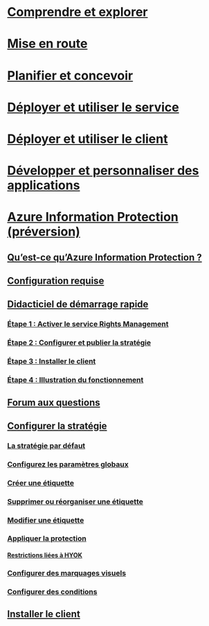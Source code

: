 # [Comprendre et explorer](/rights-management/understand-explore/azure-rights-management)
# [Mise en route](/rights-management/get-started/requirements-azure-rms)
# [Planifier et concevoir](/rights-management/plan-design/deployment-roadmap)
# [Déployer et utiliser le service](/rights-management/deploy-use/activate-service)
# [Déployer et utiliser le client](/rights-management/rms-client/use-client)
# [Développer et personnaliser des applications](/rights-management/develop/developers-guide)
# [Azure Information Protection (préversion)](what-is-information-protection.md)
## [Qu’est-ce qu’Azure Information Protection ?](what-is-information-protection.md)
## [Configuration requise](requirements-azure-infoprotect.md)
## [Didacticiel de démarrage rapide](infoprotect-quick-start-tutorial.md)
### [Étape 1 : Activer le service Rights Management](infoprotect-tutorial-step1.md)
### [Étape 2 : Configurer et publier la stratégie](infoprotect-tutorial-step2.md)
### [Étape 3 : Installer le client](infoprotect-tutorial-step3.md)
### [Étape 4 : Illustration du fonctionnement](infoprotect-tutorial-step4.md)
## [Forum aux questions](faq.md)
## [Configurer la stratégie](configure-policy.md)
### [La stratégie par défaut](configure-policy-default.md)
### [Configurez les paramètres globaux](configure-policy-settings.md)
### [Créer une étiquette](configure-policy-new-label.md)
### [Supprimer ou réorganiser une étiquette](configure-policy-delete-reorder.md)
### [Modifier une étiquette](configure-policy-change-label.md)
### [Appliquer la protection](configure-policy-protection.md)
#### [Restrictions liées à HYOK](configure-adrms-restrictions.md)
### [Configurer des marquages visuels](configure-policy-markings.md)
### [Configurer des conditions](configure-policy-classification.md)
## [Installer le client](info-protect-client.md)


<!--HONumber=Aug16_HO2-->


